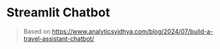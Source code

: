 # Streamlit Chatbot

> Based on https://www.analyticsvidhya.com/blog/2024/07/build-a-travel-assistant-chatbot/